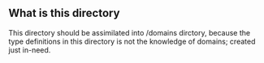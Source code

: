 ## What is this directory

This directory should be assimilated into /domains dirctory, because the type definitions in this directory is not the knowledge of domains; created just in-need.

